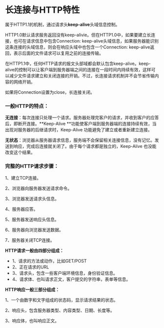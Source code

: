 # 长连接与HTTP特性

属于HTTP1.1的机制，通过请求头**keep-alive**头域信息控制。

HTTP1.0默认请求服务返回没有keep-alivie。但在HTTP1.0中，如果要建立长连接，也可在请求信息中包含Connection: keep-alive头域信息，如果服务器能识别这条连接的头域信息，则会在响应头域中也包含一个Connection: keep-alive返回，表示后面的文件请求可以复用之前的连接传输。

在HTTP1.1中，任何HTTP请求的报文头部域都会默认包含keep-alive。keep-alive的控制可以让客户端到服务器端之间的连接在一段时间内持续有效，这样可以减少文件请求建立和关闭连接的开销。不过，长连接请求机制并不会节省传输内容的网络开销。

如果将Connection设置为close，长连接关闭。



[HTTP1.1的详细解读]: https://datatracker.ietf.org/doc/rfc2616/?include_text=1

### 一般HTTP的特点：

**无连接**：每次连接只处理一个请求。服务器处理完客户的请求，并收到客户的应答后，即断开连接。**Keep-Alive **功能使客户端到服务器端的连接持续有效，当出现对服务器的后继请求时，Keep-Alive 功能避免了建立或者重新建立连接。

**无状态**：浏览器从服务器请求信息，服务端不会保留相关连接信息，没有记忆。发送到响应，完成后连接就关闭了。由于每个请求都是独立的，Keep-Alive 也没能改变这个结果。



### 完整的HTTP请求步骤：

1、建立TCP连接。

2、浏览器向服务器发送请求命令。

3、浏览器发送请求头信息。

4、服务器应答。

5、服务器发送响应头信息。

6、服务器向浏览器发送数据。

7、服务器关闭TCP连接。

**HTTP请求一般由四部分组成：**

- 1、请求的方法或动作，比如GET/POST
- 2、正在请求的URL
- 3、请求头，包含一些客户端环境信息，身份验证信息。
- 4、请求体、也叫请求正文，客户提交的字符串，表单等信息。

**HTTP响应一般三部分组成：**

1、一个由数字和文字组成的状态码，显示请求结果的状态。

2、响应头，包含服务器类型、内容类型、日期、长度等。

3、响应体，也叫响应正文。